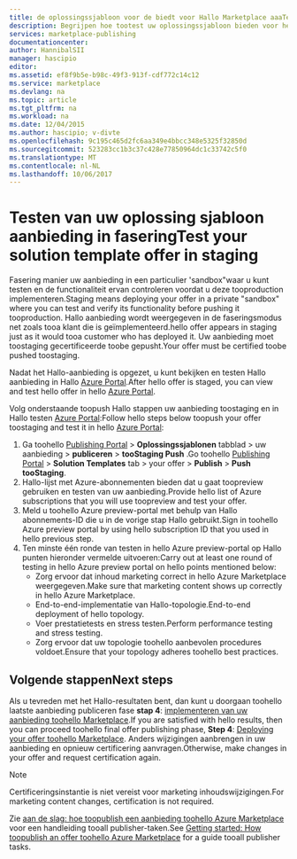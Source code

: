 ```yaml
---
title: de oplossingssjabloon voor de biedt voor Hallo Marketplace aaaTesting | Microsoft Docs
description: Begrijpen hoe tootest uw oplossingssjabloon bieden voor hello Azure Marketplace.
services: marketplace-publishing
documentationcenter: 
author: HannibalSII
manager: hascipio
editor: 
ms.assetid: ef8f9b5e-b98c-49f3-913f-cdf772c14c12
ms.service: marketplace
ms.devlang: na
ms.topic: article
ms.tgt_pltfrm: na
ms.workload: na
ms.date: 12/04/2015
ms.author: hascipio; v-divte
ms.openlocfilehash: 9c195c465d2fc6aa349e4bbcc348e5325f32850d
ms.sourcegitcommit: 523283cc1b3c37c428e77850964dc1c33742c5f0
ms.translationtype: MT
ms.contentlocale: nl-NL
ms.lasthandoff: 10/06/2017
---
```

# <a name="test-your-solution-template-offer-in-staging"></a><span data-ttu-id="d2a14-103">Testen van uw oplossing sjabloon aanbieding in fasering</span><span class="sxs-lookup"><span data-stu-id="d2a14-103">Test your solution template offer in staging</span></span>
<span data-ttu-id="d2a14-104">Fasering manier uw aanbieding in een particulier 'sandbox"waar u kunt testen en de functionaliteit ervan controleren voordat u deze tooproduction implementeren.</span><span class="sxs-lookup"><span data-stu-id="d2a14-104">Staging means deploying your offer in a private "sandbox" where you can test and verify its functionality before pushing it tooproduction.</span></span> <span data-ttu-id="d2a14-105">Hallo aanbieding wordt weergegeven in de faseringsmodus net zoals tooa klant die is geïmplementeerd.</span><span class="sxs-lookup"><span data-stu-id="d2a14-105">hello offer appears in staging just as it would tooa customer who has deployed it.</span></span> <span data-ttu-id="d2a14-106">Uw aanbieding moet toostaging gecertificeerde toobe gepusht.</span><span class="sxs-lookup"><span data-stu-id="d2a14-106">Your offer must be certified toobe pushed toostaging.</span></span>

<span data-ttu-id="d2a14-107">Nadat het Hallo-aanbieding is opgezet, u kunt bekijken en testen Hallo aanbieding in Hallo [Azure Portal](https://portal.azure.com/).</span><span class="sxs-lookup"><span data-stu-id="d2a14-107">After hello offer is staged, you can view and test hello offer in hello [Azure Portal](https://portal.azure.com/).</span></span>

<span data-ttu-id="d2a14-108">Volg onderstaande toopush Hallo stappen uw aanbieding toostaging en in Hallo testen [Azure Portal](https://portal.azure.com/):</span><span class="sxs-lookup"><span data-stu-id="d2a14-108">Follow hello steps below toopush your offer toostaging and test it in hello [Azure Portal](https://portal.azure.com/):</span></span>

1. <span data-ttu-id="d2a14-109">Ga toohello [Publishing Portal](https://publish.windowsazure.com) > **Oplossingssjablonen** tabblad > uw aanbieding > **publiceren** > **tooStaging Push** .</span><span class="sxs-lookup"><span data-stu-id="d2a14-109">Go toohello [Publishing Portal](https://publish.windowsazure.com) > **Solution Templates** tab > your offer > **Publish** > **Push tooStaging**.</span></span>
2. <span data-ttu-id="d2a14-110">Hallo-lijst met Azure-abonnementen bieden dat u gaat toopreview gebruiken en testen van uw aanbieding.</span><span class="sxs-lookup"><span data-stu-id="d2a14-110">Provide hello list of Azure subscriptions that you will use toopreview and test your offer.</span></span>
3. <span data-ttu-id="d2a14-111">Meld u toohello Azure preview-portal met behulp van Hallo abonnements-ID die u in de vorige stap Hallo gebruikt.</span><span class="sxs-lookup"><span data-stu-id="d2a14-111">Sign in toohello Azure preview portal by using hello subscription ID that you used in hello previous step.</span></span>
4. <span data-ttu-id="d2a14-112">Ten minste één ronde van testen in hello Azure preview-portal op Hallo punten hieronder vermelde uitvoeren:</span><span class="sxs-lookup"><span data-stu-id="d2a14-112">Carry out at least one round of testing in hello Azure preview portal on hello points mentioned below:</span></span>
   * <span data-ttu-id="d2a14-113">Zorg ervoor dat inhoud marketing correct in hello Azure Marketplace weergegeven.</span><span class="sxs-lookup"><span data-stu-id="d2a14-113">Make sure that marketing content shows up correctly in hello Azure Marketplace.</span></span>
   * <span data-ttu-id="d2a14-114">End-to-end-implementatie van Hallo-topologie.</span><span class="sxs-lookup"><span data-stu-id="d2a14-114">End-to-end deployment of hello topology.</span></span>
   * <span data-ttu-id="d2a14-115">Voer prestatietests en stress testen.</span><span class="sxs-lookup"><span data-stu-id="d2a14-115">Perform performance testing and stress testing.</span></span>
   * <span data-ttu-id="d2a14-116">Zorg ervoor dat uw topologie toohello aanbevolen procedures voldoet.</span><span class="sxs-lookup"><span data-stu-id="d2a14-116">Ensure that your topology adheres toohello best practices.</span></span>

## <a name="next-steps"></a><span data-ttu-id="d2a14-117">Volgende stappen</span><span class="sxs-lookup"><span data-stu-id="d2a14-117">Next steps</span></span>
<span data-ttu-id="d2a14-118">Als u tevreden met het Hallo-resultaten bent, dan kunt u doorgaan toohello laatste aanbieding publiceren fase **stap 4**: [implementeren van uw aanbieding toohello Marketplace](marketplace-publishing-push-to-production.md).</span><span class="sxs-lookup"><span data-stu-id="d2a14-118">If you are satisfied with hello results, then you can proceed toohello final offer publishing phase, **Step 4**:  [Deploying your offer toohello Marketplace](marketplace-publishing-push-to-production.md).</span></span> <span data-ttu-id="d2a14-119">Anders wijzigingen aanbrengen in uw aanbieding en opnieuw certificering aanvragen.</span><span class="sxs-lookup"><span data-stu-id="d2a14-119">Otherwise, make changes in your offer and request certification again.</span></span>

> [!NOTE]
> <span data-ttu-id="d2a14-120">Certificeringsinstantie is niet vereist voor marketing inhoudswijzigingen.</span><span class="sxs-lookup"><span data-stu-id="d2a14-120">For marketing content changes, certification is not required.</span></span>
> 
> 

<span data-ttu-id="d2a14-121">Zie [aan de slag: hoe toopublish een aanbieding toohello Azure Marketplace](marketplace-publishing-getting-started.md) voor een handleiding tooall publisher-taken.</span><span class="sxs-lookup"><span data-stu-id="d2a14-121">See [Getting started: How toopublish an offer toohello Azure Marketplace](marketplace-publishing-getting-started.md) for a guide tooall publisher tasks.</span></span>

